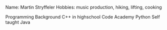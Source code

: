 Name: Martin Stryffeler
Hobbies: music production, hiking, lifting, cooking

Programming Background
C++ in highschool
Code Academy Python
Self taught Java
